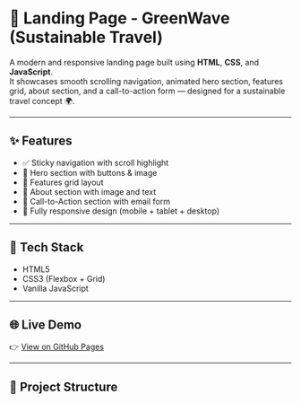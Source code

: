 # 🌿 Landing Page - GreenWave (Sustainable Travel)

A modern and responsive landing page built using **HTML**, **CSS**, and **JavaScript**.  
It showcases smooth scrolling navigation, animated hero section, features grid, about section, and a call-to-action form — designed for a sustainable travel concept 🌍.

---

## ✨ Features
- ✅ Sticky navigation with scroll highlight  
- 🦸 Hero section with buttons & image  
- 🌟 Features grid layout  
- 🧭 About section with image and text  
- 🚀 Call-to-Action section with email form  
- 📱 Fully responsive design (mobile + tablet + desktop)  

---

## 🧠 Tech Stack
- HTML5  
- CSS3 (Flexbox + Grid)  
- Vanilla JavaScript  

---

## 🌐 Live Demo
👉 [View on GitHub Pages](https://your-username.github.io/landing-page-advanced)  

---

## 📂 Project Structure
